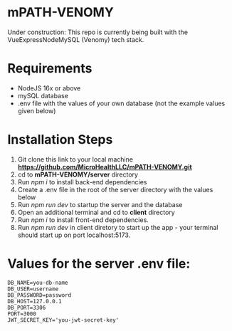 # mPATH-VENOMY
Under construction:  This repo is currently being built with the VueExpressNodeMySQL (Venomy) tech stack.  

# Requirements
- NodeJS 16x or above
- mySQL database
- .env file with the values of your own database (not the example values given below)


# Installation Steps
1. Git clone this link to your local machine **https://github.com/MicroHealthLLC/mPATH-VENOMY.git**
2. cd to **mPATH-VENOMY/server** directory
3. Run _npm i_ to install back-end dependencies
4. Create a .env file in the root of the server directory with the values below
5. Run _npm run dev_ to startup the server and the database
6. Open an additional terminal and cd to **client** directory
7. Run _npm i_ to install front-end dependencies.
8. Run _npm run dev_ in client diretory to start up the app - your terminal should start up on port localhost:5173.


# Values for the server .env file:
```
DB_NAME=you-db-name
DB_USER=username
DB_PASSWORD=password
DB_HOST=127.0.0.1
DB_PORT=3306
PORT=3000
JWT_SECRET_KEY='you-jwt-secret-key'
```
